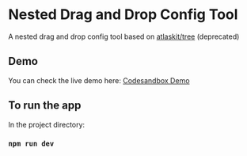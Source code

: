 # Nested Drag and Drop Config Tool

A nested drag and drop config tool based on [atlaskit/tree](https://atlaskit.atlassian.com/packages/confluence/tree) (deprecated)

## Demo

You can check the live demo here:
[Codesandbox Demo](https://codesandbox.io/p/github/heyoboo/AtlaskitTree-CRUD)

## To run the app

In the project directory:

### `npm run dev`
